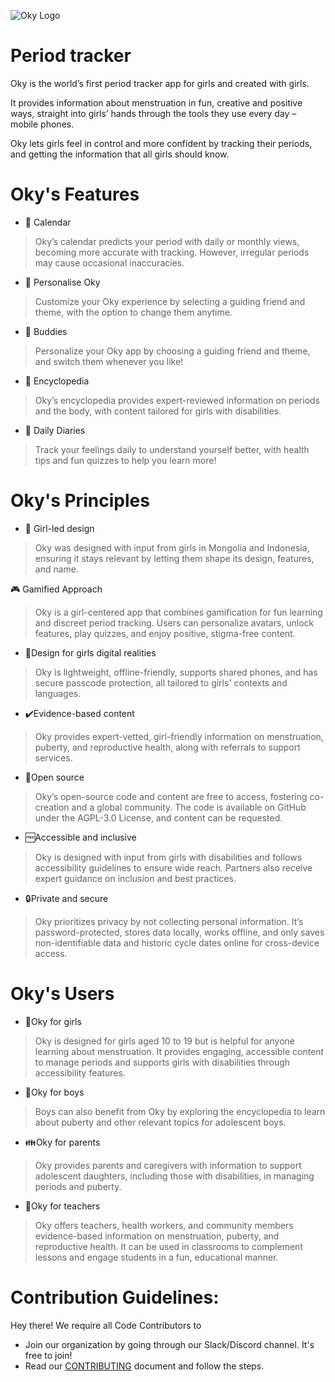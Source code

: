 ![Oky Logo](https://cdn-jeekn.nitrocdn.com/YMylMApFOdicfeUXuODDpSFiUbWeZeKg/assets/images/optimized/rev-3ff2ed2/oky.nyc3.cdn.digitaloceanspaces.com/2020/12/oky-primary-logo-rgb.png)

# Period tracker

Oky is the world’s first period tracker app for girls and created with girls.

It provides information about menstruation in fun, creative and positive ways, straight into girls’ hands through the tools they use every day – mobile phones.

Oky lets girls feel in control and more confident by tracking their periods, and getting the information that all girls should know.

# Oky's Features
- :calendar:  Calendar

>Oky’s calendar predicts your period with daily or monthly views, becoming more accurate with tracking. However, irregular periods may cause occasional inaccuracies.

- :girl: Personalise Oky

>Customize your Oky experience by selecting a guiding friend and theme, with the option to change them anytime.

- :two_women_holding_hands: Buddies

>Personalize your Oky app by choosing a guiding friend and theme, and switch them whenever you like!

- :notebook_with_decorative_cover: Encyclopedia


>Oky’s encyclopedia provides expert-reviewed information on periods and the body, with content tailored for girls with disabilities.

- :ledger: Daily Diaries

>Track your feelings daily to understand yourself better, with health tips and fun quizzes to help you learn more!

# Oky's Principles

- :girl: Girl-led design

>Oky was designed with input from girls in Mongolia and Indonesia, ensuring it stays relevant by letting them shape its design, features, and name.

:video_game: Gamified Approach

>Oky is a girl-centered app that combines gamification for fun learning and discreet period tracking. Users can personalize avatars, unlock features, play quizzes, and enjoy positive, stigma-free content.

- :girl:Design for girls digital realities

>Oky is lightweight, offline-friendly, supports shared phones, and has secure passcode protection, all tailored to girls' contexts and languages.
- :heavy_check_mark:Evidence-based content

>Oky provides expert-vetted, girl-friendly information on menstruation, puberty, and reproductive health, along with referrals to support services.
- :open_hands:Open source

>Oky’s open-source code and content are free to access, fostering co-creation and a global community. The code is available on GitHub under the AGPL-3.0 License, and content can be requested.

- :free:Accessible and inclusive

>Oky is designed with input from girls with disabilities and follows accessibility guidelines to ensure wide reach. Partners also receive expert guidance on inclusion and best practices.

- :lock:Private and secure

>Oky prioritizes privacy by not collecting personal information. It’s password-protected, stores data locally, works offline, and only saves non-identifiable data and historic cycle dates online for cross-device access.

# Oky's Users
- :girl:Oky for girls

>Oky is designed for girls aged 10 to 19 but is helpful for anyone learning about menstruation. It provides engaging, accessible content to manage periods and supports girls with disabilities through accessibility features.

- :boy:Oky for boys

>Boys can also benefit from Oky by exploring the encyclopedia to learn about puberty and other relevant topics for adolescent boys.

- :family:Oky for parents

>Oky provides parents and caregivers with information to support adolescent daughters, including those with disabilities, in managing periods and puberty.

- :school:Oky for teachers

>Oky offers teachers, health workers, and community members evidence-based information on menstruation, puberty, and reproductive health. It can be used in classrooms to complement lessons and engage students in a fun, educational manner.

# Contribution Guidelines:
Hey there!
We require all Code Contributors to

- Join our organization by going through our Slack/Discord channel. It's free to join!
- Read our [CONTRIBUTING](./CONTRIBUTING.md) document and follow the steps.